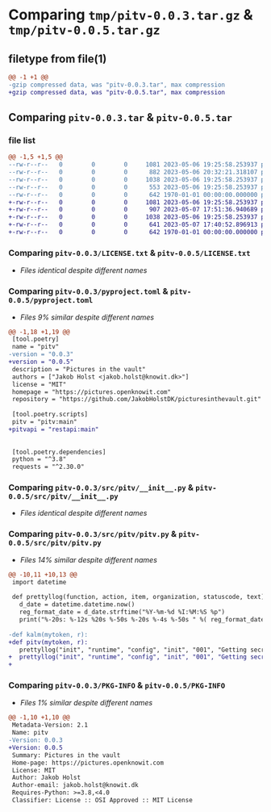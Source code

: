 # Comparing `tmp/pitv-0.0.3.tar.gz` & `tmp/pitv-0.0.5.tar.gz`

## filetype from file(1)

```diff
@@ -1 +1 @@
-gzip compressed data, was "pitv-0.0.3.tar", max compression
+gzip compressed data, was "pitv-0.0.5.tar", max compression
```

## Comparing `pitv-0.0.3.tar` & `pitv-0.0.5.tar`

### file list

```diff
@@ -1,5 +1,5 @@
--rw-r--r--   0        0        0     1081 2023-05-06 19:25:58.253937 pitv-0.0.3/LICENSE.txt
--rw-r--r--   0        0        0      882 2023-05-06 20:32:21.318107 pitv-0.0.3/pyproject.toml
--rw-r--r--   0        0        0     1038 2023-05-06 19:25:58.253937 pitv-0.0.3/src/pitv/__init__.py
--rw-r--r--   0        0        0      553 2023-05-06 19:25:58.253937 pitv-0.0.3/src/pitv/pitv.py
--rw-r--r--   0        0        0      642 1970-01-01 00:00:00.000000 pitv-0.0.3/PKG-INFO
+-rw-r--r--   0        0        0     1081 2023-05-06 19:25:58.253937 pitv-0.0.5/LICENSE.txt
+-rw-r--r--   0        0        0      907 2023-05-07 17:51:36.940689 pitv-0.0.5/pyproject.toml
+-rw-r--r--   0        0        0     1038 2023-05-06 19:25:58.253937 pitv-0.0.5/src/pitv/__init__.py
+-rw-r--r--   0        0        0      641 2023-05-07 17:40:52.896913 pitv-0.0.5/src/pitv/pitv.py
+-rw-r--r--   0        0        0      642 1970-01-01 00:00:00.000000 pitv-0.0.5/PKG-INFO
```

### Comparing `pitv-0.0.3/LICENSE.txt` & `pitv-0.0.5/LICENSE.txt`

 * *Files identical despite different names*

### Comparing `pitv-0.0.3/pyproject.toml` & `pitv-0.0.5/pyproject.toml`

 * *Files 9% similar despite different names*

```diff
@@ -1,18 +1,19 @@
 [tool.poetry]
 name = "pitv"
-version = "0.0.3"
+version = "0.0.5"
 description = "Pictures in the vault"
 authors = ["Jakob Holst <jakob.holst@knowit.dk>"]
 license = "MIT"
 homepage = "https://pictures.openknowit.com"
 repository = "https://github.com/JakobHolstDK/picturesinthevault.git"
 
 [tool.poetry.scripts]
 pitv = "pitv:main"
+pitvapi = "restapi:main"
 
 
 [tool.poetry.dependencies]
 python = "^3.8"
 requests = "^2.30.0"
```

### Comparing `pitv-0.0.3/src/pitv/__init__.py` & `pitv-0.0.5/src/pitv/__init__.py`

 * *Files identical despite different names*

### Comparing `pitv-0.0.3/src/pitv/pitv.py` & `pitv-0.0.5/src/pitv/pitv.py`

 * *Files 14% similar despite different names*

```diff
@@ -10,11 +10,13 @@
 import datetime
 
 def prettyllog(function, action, item, organization, statuscode, text):
   d_date = datetime.datetime.now()
   reg_format_date = d_date.strftime("%Y-%m-%d %I:%M:%S %p")
   print("%-20s: %-12s %20s %-50s %-20s %-4s %-50s " %( reg_format_date, function,action,item,organization,statuscode, text))
 
-def kalm(mytoken, r):
+def pitv(mytoken, r):
   prettyllog("init", "runtime", "config", "init", "001", "Getting secrets from vault")
+  prettyllog("init", "runtime", "config", "init", "001", "Getting secrets from vault")
+
```

### Comparing `pitv-0.0.3/PKG-INFO` & `pitv-0.0.5/PKG-INFO`

 * *Files 1% similar despite different names*

```diff
@@ -1,10 +1,10 @@
 Metadata-Version: 2.1
 Name: pitv
-Version: 0.0.3
+Version: 0.0.5
 Summary: Pictures in the vault
 Home-page: https://pictures.openknowit.com
 License: MIT
 Author: Jakob Holst
 Author-email: jakob.holst@knowit.dk
 Requires-Python: >=3.8,<4.0
 Classifier: License :: OSI Approved :: MIT License
```

